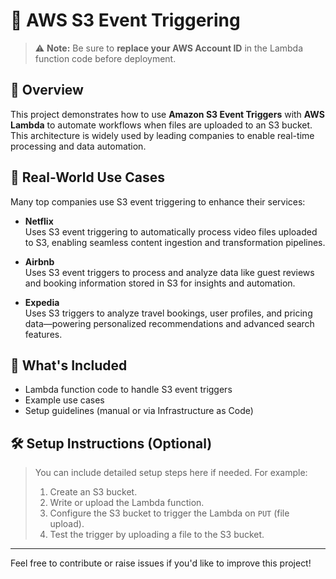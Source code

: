 # 🚀 AWS S3 Event Triggering

> ⚠️ **Note:** Be sure to **replace your AWS Account ID** in the Lambda function code before deployment.

## 📘 Overview

This project demonstrates how to use **Amazon S3 Event Triggers** with **AWS Lambda** to automate workflows when files are uploaded to an S3 bucket. This architecture is widely used by leading companies to enable real-time processing and data automation.

## 🏢 Real-World Use Cases

Many top companies use S3 event triggering to enhance their services:

- **Netflix**  
  Uses S3 event triggering to automatically process video files uploaded to S3, enabling seamless content ingestion and transformation pipelines.

- **Airbnb**  
  Uses S3 event triggers to process and analyze data like guest reviews and booking information stored in S3 for insights and automation.

- **Expedia**  
  Uses S3 triggers to analyze travel bookings, user profiles, and pricing data—powering personalized recommendations and advanced search features.

## 📂 What's Included

- Lambda function code to handle S3 event triggers
- Example use cases
- Setup guidelines (manual or via Infrastructure as Code)

## 🛠️ Setup Instructions (Optional)

> You can include detailed setup steps here if needed. For example:
>
> 1. Create an S3 bucket.
> 2. Write or upload the Lambda function.
> 3. Configure the S3 bucket to trigger the Lambda on `PUT` (file upload).
> 4. Test the trigger by uploading a file to the S3 bucket.

---

Feel free to contribute or raise issues if you'd like to improve this project!

